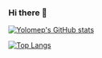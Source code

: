 ### Hi there 👋

[![Yolomep's GitHub stats](https://github-readme-stats-yolomep.vercel.app/api?username=yolomep&theme=tokyonight)]()


[![Top Langs](https://github-readme-stats-yolomep.vercel.app/api/top-langs/?username=yolomep&langs_count=10&layout=donut-vertical&theme=tokyonight)]()
<!--
**yolomep/yolomep** is a ✨ _special_ ✨ repository because its `README.md` (this file) appears on your GitHub profile.

Here are some ideas to get you started:

- 🔭 I’m currently working on ...
- 🌱 I’m currently learning ...
- 👯 I’m looking to collaborate on ...
- 🤔 I’m looking for help with ...
- 💬 Ask me about ...
- 📫 How to reach me: ...
- 😄 Pronouns: ...
- ⚡ Fun fact: ...
-->
